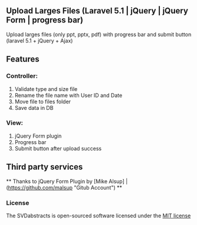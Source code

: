 ## Upload Larges Files (Laravel 5.1 | jQuery | jQuery Form | progress bar)

Upload larges files (only ppt, pptx, pdf) with progress bar and submit button (laravel 5.1 + jQuery + Ajax)

## Features

### Controller:

1. Validate type and size file
2. Rename the file name with User ID and Date
3. Move file to files folder
4. Save data in DB

### View:

1. jQuery Form plugin
2. Progress bar
3. Submit button after upload success

## Third party services

** Thanks to jQuery Form Plugin by [Mike Alsup] | (https://github.com/malsup "Gitub Account") **

### License

The SVDabstracts is open-sourced software licensed under the [MIT license](http://opensource.org/licenses/MIT)
